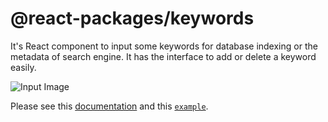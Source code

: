 # @react-packages/keywords
It's React component to input some keywords for database indexing or the metadata of search engine.
It has the interface to add or delete a keyword easily.

![Input Image](https://atmulyana.github.io/react-packages/keywords/input.gif)

Please see this [documentation](https://atmulyana.github.io/react-packages/keywords/) and this
[`example`](https://github.com/atmulyana/react-packages/tree/main/example/app/routes/keywords.tsx).